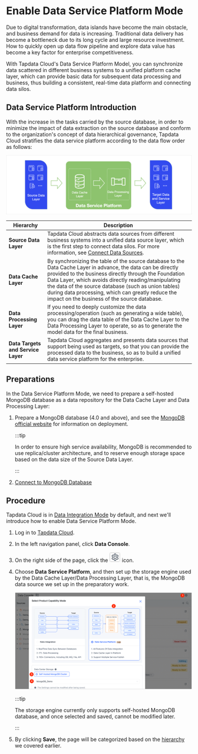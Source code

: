 # Enable Data Service Platform Mode

Due to digital transformation, data islands have become the main obstacle, and business demand for data is increasing. Traditional data delivery has become a bottleneck due to its long cycle and large resource investment. How to quickly open up data flow pipeline and explore data value has become a key factor for enterprise competitiveness.

With Tapdata Cloud's Data Service Platform Model, you can synchronize data scattered in different business systems to a unified platform cache layer, which can provide basic data for subsequent data processing and business, thus building a consistent, real-time data platform and connecting data silos.



## Data Service Platform Introduction

With the increase in the tasks carried by the source database, in order to minimize the impact of data extraction on the source database and conform to the organization's concept of data hierarchical governance, Tapdata Cloud stratifies the data service platform according to the data flow order as follows:

![Data Service Platform Architecture](../../../images/ldp_architecture.png)

| Hierarchy | Description |
| -------------------- | ------------------------------------------------------------ |
| **Source Data Layer** | Tapdata Cloud abstracts data sources from different business systems into a unified data source layer, which is the first step to connect data silos. For more information, see [Connect Data Sources](../../connect-database/README.md).  |
| **Data Cache Layer** | By synchronizing the table of the source database to the Data Cache Layer in advance, the data can be directly provided to the business directly through the Foundation Data Layer, which avoids directly reading/manipulating the data of the source database (such as union tables) during data processing, which can greatly reduce the impact on the business of the source database.  |
| **Data Processing Layer** | If you need to deeply customize the data processing/operation (such as generating a wide table), you can drag the data table of the Data Cache Layer to the Data Processing Layer to operate, so as to generate the model data for the final business.  |
| **Data Targets and Service Layer** | Tapdata Cloud aggregates and presents data sources that support being used as targets, so that you can provide the processed data to the business, so as to build a unified data service platform for the enterprise.  |



## Preparations

In the Data Service Platform Mode, we need to prepare a self-hosted MongoDB database as a data repository for the Data Cache Layer and Data Processing Layer:

1. Prepare a MongoDB database (4.0 and above), and see the [MongoDB official website](https://www.mongodb.com/docs/manual/administration/install-on-linux/) for information on deployment.

   :::tip

   In order to ensure high service availability, MongoDB is recommended to use replica/cluster architecture, and to reserve enough storage space based on the data size of the Source Data Layer.

   :::

2. [Connect to MongoDB Database](../../connect-database/certified/connect-mongodb.md)

## Procedure

Tapdata Cloud is in [Data Integration Mode](../etl-mode/README.md) by default, and next we'll introduce how to enable Data Service Platform Mode.

1. Log in to [Tapdata Cloud](https://cloud.tapdata.net/console/v3/).

2. In the left navigation panel, click **Data Console**.

3. On the right side of the page, click the ![setting_icon](../../../images/setting_icon.png) icon.

4. Choose **Data Service Platform**, and then set up the storage engine used by the Data Cache Layer/Data Processing Layer, that is, the MongoDB data source we set up in the preparatory work.

   ![Enable Data Service Platform Mode](../../../images/enable_daas_mode.png)

   :::tip

   The storage engine currently only supports self-hosted MongoDB database, and once selected and saved, cannot be modified later.

   :::

5. By clicking **Save**, the page will be categorized based on the [hierarchy](daas-mode-dashboard.md) we covered earlier.



